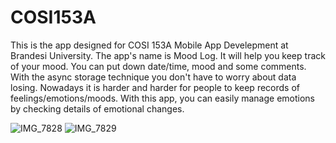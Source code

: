# COSI153A
This is the app designed for COSI 153A Mobile App Develepment at Brandesi University. The app's name is Mood Log. It will help you keep track of your mood. You can put down date/time, mood and some comments. With the async storage technique you don't have to worry about data losing. Nowadays it is harder and harder for people to keep records of feelings/emotions/moods. With this app, you can easily manage emotions by checking details of emotional changes.

![IMG_7828](https://user-images.githubusercontent.com/89861082/145747082-30ef3277-a55a-4ce2-9cfb-0fdea4c4a810.PNG)
![IMG_7829](https://user-images.githubusercontent.com/89861082/145747076-4f52e200-a342-4e04-b516-4e3d5066918e.PNG)
